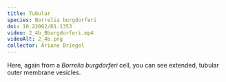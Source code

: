 ```yaml
---
title: Tubular
species: Borrelia burgdorferi 
doi: 10.22002/D1.1353
video: 2_4b_Bburgdorferi.mp4
videoAlt: 2_4b.png
collector: Ariane Briegel
---
```


Here, again from a *Borrelia burgdorferi* cell, you can see extended, tubular outer membrane vesicles.

